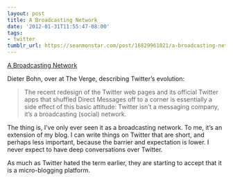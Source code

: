 ```yaml
---
layout: post
title: A Broadcasting Network
date: '2012-01-31T11:55:47-08:00'
tags:
- twitter
tumblr_url: https://seanmonstar.com/post/16829961021/a-broadcasting-network
---
```

[A Broadcasting Network](http://www.theverge.com/2012/1/31/2760338/twitter-ceo-dick-costolo-broadcasting-social-network?utm_source=dlvr.it&utm_medium=twitter)  

Dieter Bohn, over at The Verge, describing Twitter’s evolution:

> The recent redesign of the Twitter web pages and its official Twitter apps that shuffled Direct Messages off to a corner is essentially a side effect of this basic attitude: Twitter isn’t a messaging company, it’s a broadcasting (social) network.

The thing is, I’ve only ever seen it as a broadcasting network. To me, it’s an extension of my blog. I can write things on Twitter that are short, and perhaps less important, because the barrier and expectation is lower. I never expect to have deep conversations over Twitter.

As much as Twitter hated the term earlier, they are starting to accept that it is a micro-blogging platform.

